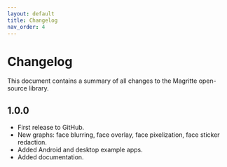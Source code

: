 ```yaml
---
layout: default
title: Changelog
nav_order: 4
---
```


# Changelog

This document contains a summary of all changes to the Magritte open-source
library.

## 1.0.0

*   First release to GitHub.
*   New graphs: face blurring, face overlay, face pixelization, face sticker
    redaction.
*   Added Android and desktop example apps.
*   Added documentation.
